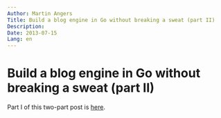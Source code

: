 ```yaml
---
Author: Martin Angers
Title: Build a blog engine in Go without breaking a sweat (part II)
Description: 
Date: 2013-07-15
Lang: en
---
```


# Build a blog engine in Go without breaking a sweat (part II)

Part I of this two-part post is [here][1].

[1]: http://0value.com/build-a-blog-engine-in-Go-without-breaking-a-sweat--part-I-
